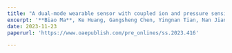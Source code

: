 ```yaml
---
title: "A dual-mode wearable sensor with coupled ion and pressure sensing"
excerpt: '**Biao Ma**, Ke Huang, Gangsheng Chen, Yingnan Tian, Nan Jiang, Chao Zhao and Hong Liu*, **Soft Sci.**, 2023, Accepted. '
date: 2023-11-23
paperurl: 'https://www.oaepublish.com/pre_onlines/ss.2023.416'

---
```

